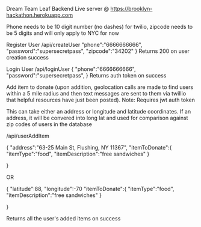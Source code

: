 Dream Team Leaf Backend
Live server @ https://brooklyn-hackathon.herokuapp.com

Phone needs to be 10 digit number (no dashes) for twilio,
zipcode needs to be 5 digits and will only apply to NYC for now

Register User /api/createUser
    "phone":"6666666666",
    "password":"supersecretpass",
    "zipcode":"34202"
}
Returns 200 on user creation success


Login User /api/loginUser
{
    "phone":"6666666666",
    "password":"supersecretpass",
}
Returns auth token on success


Add item to donate (upon addition, geolocation calls are made to find users within a 5 mile radius and then text messages are sent to them via twillio that
helpful resources have just been posted). 
Note: Requires jwt auth token

This can take either an address or longitude and latitude coordinates. If an address, it will be convered into long lat and used
for comparison against zip codes of users in the database 

/api/userAddItem

{
	"address":"63-25 Main St, Flushing, NY 11367",
	"itemToDonate":{
		"itemType":"food",
		"itemDescription":"free sandwiches"
	}
	
}

OR

{
	"latitude":88,
	"longitude":-70
	"itemToDonate":{
		"itemType":"food",
		"itemDescription":"free sandwiches"
	}
	
}

Returns all the user's added items on success

